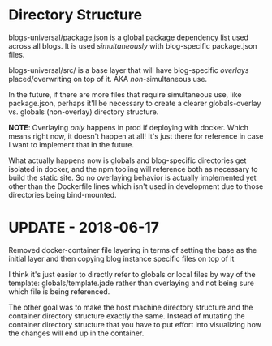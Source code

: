 # Directory Structure

blogs-universal/package.json is a global package dependency list used across all blogs. It is used *simultaneously* with
blog-specific package.json files.

blogs-universal/src/ is a base layer that will have blog-specific *overlays* placed/overwriting on top of it. AKA *non*-simultaneous
use.

In the future, if there are more files that require simultaneous use, like package.json, perhaps it'll be necessary to
create a clearer globals-overlay vs. globals (non-overlay) directory structure.

**NOTE**: Overlaying *only* happens in prod if deploying with docker. Which means right now, it doesn't happen at all! It's just there for reference in case I want to implement that in the future.

What actually happens now is globals and blog-specific directories get isolated in docker, and the npm tooling will
reference both as necessary to build the static site. So no overlaying behavior is actually implemented yet other than
the Dockerfile lines which isn't used in development due to those directories being bind-mounted.

# UPDATE - 2018-06-17

Removed docker-container file layering in terms of setting the base as the
initial layer and then copying blog instance specific files on top of it

I think it's just easier to directly refer to globals or local files by way of
the template: globals/template.jade rather than overlaying and not being sure
which file is being referenced.

The other goal was to make the host machine directory structure and the
container directory structure exactly the same. Instead of mutating the
container directory structure that you have to put effort into visualizing how
the changes will end up in the container.
